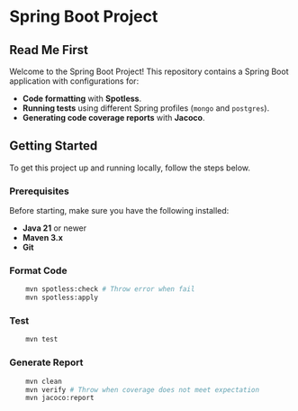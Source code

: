 # Spring Boot Project

## Read Me First

Welcome to the Spring Boot Project! This repository contains a Spring Boot application with configurations for:

- **Code formatting** with **Spotless**.
- **Running tests** using different Spring profiles (`mongo` and `postgres`).
- **Generating code coverage reports** with **Jacoco**.

## Getting Started

To get this project up and running locally, follow the steps below.

### Prerequisites

Before starting, make sure you have the following installed:

- **Java 21** or newer
- **Maven 3.x**
- **Git**

### Format Code
```bash
    mvn spotless:check # Throw error when fail
    mvn spotless:apply
```

### Test
```bash
    mvn test
```

### Generate Report
```bash
    mvn clean
    mvn verify # Throw when coverage does not meet expectation
    mvn jacoco:report
```